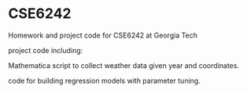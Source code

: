 # CSE6242
Homework and project code for CSE6242 at Georgia Tech


project code including:

Mathematica script to collect weather data given year and coordinates.

code for building regression models with parameter tuning.

